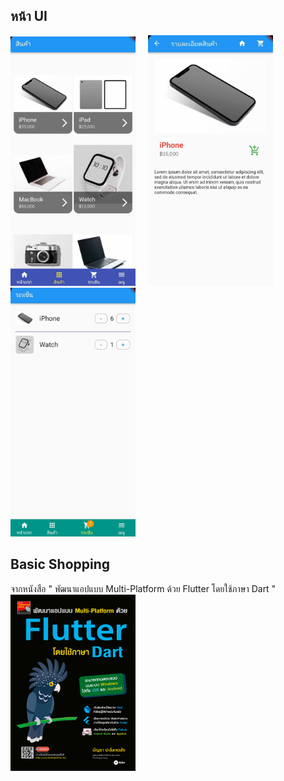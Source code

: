 
## หน้า UI 
<img src="https://github.com/Teerapoom/Basic-Shopping-Flutter/blob/main/IMG_git/UI%201.jpg" width="200" style="margin-right: 20px;"/><img src="https://github.com/Teerapoom/Basic-Shopping-Flutter/blob/main/IMG_git/UI%202.jpg" width="200" style="margin-right: 20px;"/><img src="https://github.com/Teerapoom/Basic-Shopping-Flutter/blob/main/IMG_git/UI%203.jpg" width="200"/>

## Basic Shopping 
จากหนังสือ " พัฒนาแอปแบบ Multi-Platform ด้วย Flutter โดยใช้ภาษา Dart "
<img src="https://github.com/Teerapoom/Basic-Shopping-Flutter/blob/main/IMG_git/bookflutter.jpg" width="200" style="margin-right: 20px;"/>








